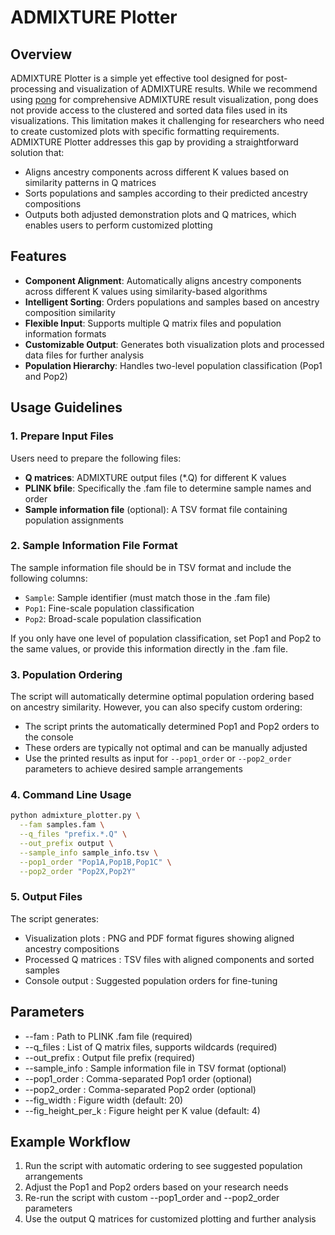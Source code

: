 # ADMIXTURE Plotter

## Overview

ADMIXTURE Plotter is a simple yet effective tool designed for post-processing and visualization of ADMIXTURE results. While we recommend using [pong](https://github.com/ramachandran-lab/pong) for comprehensive ADMIXTURE result visualization, pong does not provide access to the clustered and sorted data files used in its visualizations. This limitation makes it challenging for researchers who need to create customized plots with specific formatting requirements.
ADMIXTURE Plotter addresses this gap by providing a straightforward solution that:
- Aligns ancestry components across different K values based on similarity patterns in Q matrices
- Sorts populations and samples according to their predicted ancestry compositions
- Outputs both adjusted demonstration plots and Q matrices, which enables users to perform customized plotting

## Features

- **Component Alignment**: Automatically aligns ancestry components across different K values using similarity-based algorithms
- **Intelligent Sorting**: Orders populations and samples based on ancestry composition similarity
- **Flexible Input**: Supports multiple Q matrix files and population information formats
- **Customizable Output**: Generates both visualization plots and processed data files for further analysis
- **Population Hierarchy**: Handles two-level population classification (Pop1 and Pop2)

## Usage Guidelines

### 1. Prepare Input Files

Users need to prepare the following files:

- **Q matrices**: ADMIXTURE output files (*.Q) for different K values
- **PLINK bfile**: Specifically the .fam file to determine sample names and order
- **Sample information file** (optional): A TSV format file containing population assignments

### 2. Sample Information File Format

The sample information file should be in TSV format and include the following columns:
- `Sample`: Sample identifier (must match those in the .fam file)
- `Pop1`: Fine-scale population classification
- `Pop2`: Broad-scale population classification

If you only have one level of population classification, set Pop1 and Pop2 to the same values, or provide this information directly in the .fam file.

### 3. Population Ordering

The script will automatically determine optimal population ordering based on ancestry similarity. However, you can also specify custom ordering:

- The script prints the automatically determined Pop1 and Pop2 orders to the console
- These orders are typically not optimal and can be manually adjusted
- Use the printed results as input for `--pop1_order` or `--pop2_order` parameters to achieve desired sample arrangements

### 4. Command Line Usage

```bash
python admixture_plotter.py \
  --fam samples.fam \
  --q_files "prefix.*.Q" \
  --out_prefix output \
  --sample_info sample_info.tsv \
  --pop1_order "Pop1A,Pop1B,Pop1C" \
  --pop2_order "Pop2X,Pop2Y"
  ```

### 5. Output Files

The script generates:

- Visualization plots : PNG and PDF format figures showing aligned ancestry compositions
- Processed Q matrices : TSV files with aligned components and sorted samples
- Console output : Suggested population orders for fine-tuning

## Parameters

- --fam : Path to PLINK .fam file (required)
- --q_files : List of Q matrix files, supports wildcards (required)
- --out_prefix : Output file prefix (required)
- --sample_info : Sample information file in TSV format (optional)
- --pop1_order : Comma-separated Pop1 order (optional)
- --pop2_order : Comma-separated Pop2 order (optional)
- --fig_width : Figure width (default: 20)
- --fig_height_per_k : Figure height per K value (default: 4)

## Example Workflow
1. Run the script with automatic ordering to see suggested population arrangements
2. Adjust the Pop1 and Pop2 orders based on your research needs
3. Re-run the script with custom --pop1_order and --pop2_order parameters
4. Use the output Q matrices for customized plotting and further analysis

